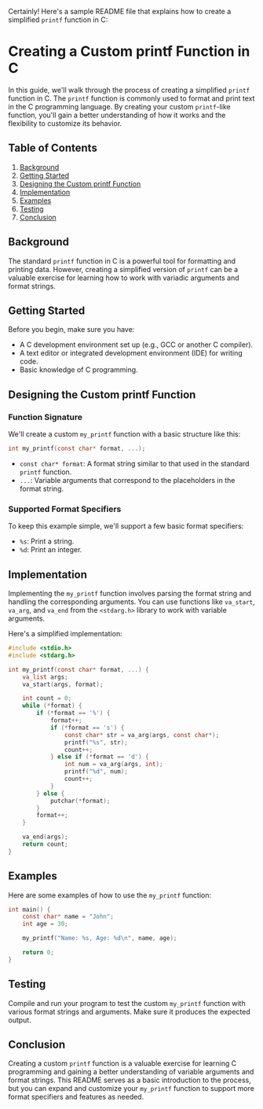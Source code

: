 Certainly! Here's a sample README file that explains how to create a simplified `printf` function in C:

# Creating a Custom printf Function in C

In this guide, we'll walk through the process of creating a simplified `printf` function in C. The `printf` function is commonly used to format and print text in the C programming language. By creating your custom `printf`-like function, you'll gain a better understanding of how it works and the flexibility to customize its behavior.

## Table of Contents

1. [Background](#background)
2. [Getting Started](#getting-started)
3. [Designing the Custom printf Function](#designing-the-custom-printf-function)
4. [Implementation](#implementation)
5. [Examples](#examples)
6. [Testing](#testing)
7. [Conclusion](#conclusion)

## Background

The standard `printf` function in C is a powerful tool for formatting and printing data. However, creating a simplified version of `printf` can be a valuable exercise for learning how to work with variadic arguments and format strings.

## Getting Started

Before you begin, make sure you have:

- A C development environment set up (e.g., GCC or another C compiler).
- A text editor or integrated development environment (IDE) for writing code.
- Basic knowledge of C programming.

## Designing the Custom printf Function

### Function Signature

We'll create a custom `my_printf` function with a basic structure like this:

```c
int my_printf(const char* format, ...);
```

- `const char* format`: A format string similar to that used in the standard `printf` function.
- `...`: Variable arguments that correspond to the placeholders in the format string.

### Supported Format Specifiers

To keep this example simple, we'll support a few basic format specifiers:

- `%s`: Print a string.
- `%d`: Print an integer.

## Implementation

Implementing the `my_printf` function involves parsing the format string and handling the corresponding arguments. You can use functions like `va_start`, `va_arg`, and `va_end` from the `<stdarg.h>` library to work with variable arguments.

Here's a simplified implementation:

```c
#include <stdio.h>
#include <stdarg.h>

int my_printf(const char* format, ...) {
    va_list args;
    va_start(args, format);

    int count = 0;
    while (*format) {
        if (*format == '%') {
            format++;
            if (*format == 's') {
                const char* str = va_arg(args, const char*);
                printf("%s", str);
                count++;
            } else if (*format == 'd') {
                int num = va_arg(args, int);
                printf("%d", num);
                count++;
            }
        } else {
            putchar(*format);
        }
        format++;
    }

    va_end(args);
    return count;
}
```

## Examples

Here are some examples of how to use the `my_printf` function:

```c
int main() {
    const char* name = "John";
    int age = 30;

    my_printf("Name: %s, Age: %d\n", name, age);

    return 0;
}
```

## Testing

Compile and run your program to test the custom `my_printf` function with various format strings and arguments. Make sure it produces the expected output.

## Conclusion

Creating a custom `printf` function is a valuable exercise for learning C programming and gaining a better understanding of variable arguments and format strings. This README serves as a basic introduction to the process, but you can expand and customize your `my_printf` function to support more format specifiers and features as needed.
